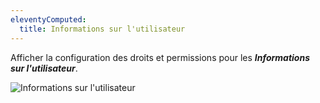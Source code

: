 ```yaml
---
eleventyComputed:
  title: Informations sur l'utilisateur
---
```

Afficher la configuration des droits et permissions pour les ***Informations sur l'utilisateur***.

![Informations sur l'utilisateur](https://cdnweb.devolutions.net/docs/docs_en_server_ServerOp8021.png)
